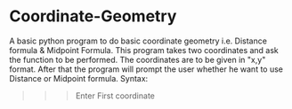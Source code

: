 # Coordinate-Geometry
A basic python program to do basic coordinate geometry i.e. Distance formula &amp; Midpoint Formula.
This program takes two coordinates and ask the function to be performed. The coordinates are to be given in "x,y" format. After that the program will prompt the user whether he want to use Distance or Midpoint formula.
Syntax:
>>>Enter First coordinate
